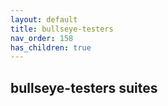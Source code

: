 ```yaml
---
layout: default
title: bullseye-testers
nav_order: 158
has_children: true
---
```


## bullseye-testers suites
